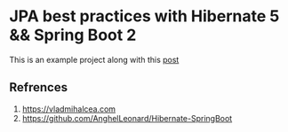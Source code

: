 # JPA best practices with Hibernate 5 && Spring Boot 2

This is an example project along with this [post](https://polarlights.github.io/2018/12/06/hibernate-best-practice/)

## Refrences
1. https://vladmihalcea.com
2. https://github.com/AnghelLeonard/Hibernate-SpringBoot
